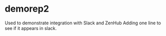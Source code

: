 # demorep2
Used to demonstrate integration with Slack and ZenHub
Adding one line to see if it appears in slack. 
